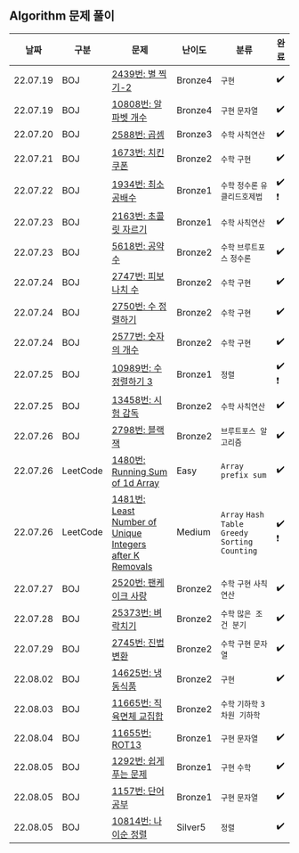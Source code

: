 ## Algorithm 문제 풀이

| 날짜 | 구분 | 문제   | 난이도 | 분류 | 완료 |
|---------------------------------- |---------------|---------------|---------------|----------------|-----------|
| 22.07.19       | BOJ        | [2439번: 별 찍기-2](https://www.acmicpc.net/problem/2439) | Bronze4 | `구현` | :heavy_check_mark: |
| 22.07.19       | BOJ        | [10808번: 알파벳 개수](https://www.acmicpc.net/problem/10808) | Bronze4 | `구현` `문자열` | :heavy_check_mark: |
| 22.07.20       | BOJ        | [2588번: 곱셈](https://www.acmicpc.net/problem/2588) | Bronze3 | `수학` `사칙연산` | :heavy_check_mark: |
| 22.07.21       | BOJ        | [1673번: 치킨 쿠폰](https://www.acmicpc.net/problem/1673) | Bronze2 | `수학` `구현` | :heavy_check_mark: |
| 22.07.22       | BOJ        | [1934번: 최소공배수](https://www.acmicpc.net/problem/1934) | Bronze1 | `수학` `정수론` `유클리드호제법` | :heavy_check_mark:  :heavy_exclamation_mark: |
| 22.07.23       | BOJ        | [2163번: 초콜릿 자르기](https://www.acmicpc.net/problem/2163) | Bronze1 | `수학` `사칙연산` | :heavy_check_mark: |
| 22.07.23       | BOJ        | [5618번: 공약수](https://www.acmicpc.net/problem/5618) | Bronze2 | `수학` `브루트포스` `정수론` | :heavy_check_mark: |
| 22.07.24       | BOJ        | [2747번: 피보나치 수](https://www.acmicpc.net/problem/2747) | Bronze2 | `수학` `구현` | :heavy_check_mark: |
| 22.07.24       | BOJ        | [2750번: 수 정렬하기](https://www.acmicpc.net/problem/2750) | Bronze2 | `수학` `구현` | :heavy_check_mark: |
| 22.07.24       | BOJ        | [2577번: 숫자의 개수](https://www.acmicpc.net/problem/2577) | Bronze2 | `수학` `구현` | :heavy_check_mark: |
| 22.07.25       | BOJ        | [10989번: 수 정렬하기 3](https://www.acmicpc.net/problem/10989) | Bronze1 | `정렬` | :heavy_check_mark:  :heavy_exclamation_mark: |
| 22.07.25       | BOJ        | [13458번: 시험 감독](https://www.acmicpc.net/problem/13458) | Bronze2 | `수학` `사칙연산` | :heavy_check_mark: |
| 22.07.26       | BOJ        | [2798번: 블랙잭](https://www.acmicpc.net/problem/2798) | Bronze2 | `브루트포스 알고리즘` | :heavy_check_mark: |
| 22.07.26       | LeetCode        | [1480번: Running Sum of 1d Array](https://leetcode.com/problems/running-sum-of-1d-array/) | Easy | `Array` `prefix sum` | :heavy_check_mark: |
| 22.07.26       | LeetCode        | [1481번: Least Number of Unique Integers after K Removals](https://leetcode.com/problems/least-number-of-unique-integers-after-k-removals/) | Medium | `Array` `Hash Table` `Greedy` `Sorting` `Counting` | :heavy_check_mark: :heavy_exclamation_mark: |
| 22.07.27       | BOJ        | [2520번: 팬케이크 사랑](https://www.acmicpc.net/problem/2520) | Bronze2 | `수학` `구현` `사칙연산` | :heavy_check_mark: |
| 22.07.28       | BOJ        | [25373번: 벼락치기](https://www.acmicpc.net/problem/25373) | Bronze2 | `수학` `많은 조건 분기` | :heavy_check_mark: |
| 22.07.29       | BOJ        | [2745번: 진법 변환](https://www.acmicpc.net/problem/2745) | Bronze2 | `수학` `구현` `문자열` | :heavy_check_mark: |
| 22.08.02       | BOJ        | [14625번: 냉동식품](https://www.acmicpc.net/problem/14625) | Bronze2 | `구현` | :heavy_check_mark: |
| 22.08.03       | BOJ        | [11665번: 직육면체 교집합](https://www.acmicpc.net/problem/11665) | Bronze2 | `수학` `기하학` `3차원 기하학` |  |
| 22.08.04       | BOJ        | [11655번: ROT13](https://www.acmicpc.net/problem/11655) | Bronze1 | `구현` `문자열` | :heavy_check_mark: |
| 22.08.05       | BOJ        | [1292번: 쉽게 푸는 문제](https://www.acmicpc.net/problem/1292) | Bronze1 | `구현` `수학` | :heavy_check_mark: |
| 22.08.05       | BOJ        | [1157번: 단어 공부](https://www.acmicpc.net/problem/1157) | Bronze1 | `구현` `문자열` | :heavy_check_mark: |
| 22.08.05       | BOJ        | [10814번: 나이순 정렬](https://www.acmicpc.net/problem/10814) | Silver5 | `정렬` | :heavy_check_mark: |
